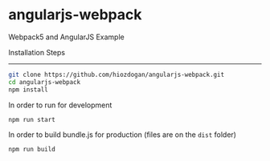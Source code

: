 # angularjs-webpack

Webpack5 and AngularJS Example



Installation Steps

------------

```bash
git clone https://github.com/hiozdogan/angularjs-webpack.git
cd angularjs-webpack
npm install
```

In order to run for development
```
npm run start
```

In order to build bundle.js for production (files are on the `dist` folder)
```
npm run build
```
